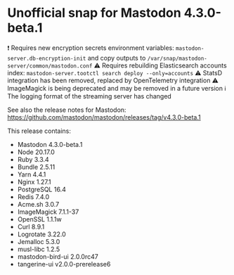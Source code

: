# Unofficial snap for Mastodon 4.3.0-beta.1

❗ Requires new encryption secrets environment variables: `mastodon-server.db-encryption-init` and copy outputs to `/var/snap/mastodon-server/common/mastodon.conf`
⚠️ Requires rebuilding Elasticsearch accounts index: `mastodon-server.tootctl search deploy --only=accounts`
⚠️ StatsD integration has been removed, replaced by OpenTelemetry integration
⚠️ ImageMagick is being deprecated and may be removed in a future version
ℹ️ The logging format of the streaming server has changed

See also the release notes for Mastodon: https://github.com/mastodon/mastodon/releases/tag/v4.3.0-beta.1

This release contains:

* Mastodon 4.3.0-beta.1
* Node 20.17.0
* Ruby 3.3.4
* Bundle 2.5.11
* Yarn 4.4.1
* Nginx 1.27.1
* PostgreSQL 16.4
* Redis 7.4.0
* Acme.sh 3.0.7
* ImageMagick 7.1.1-37
* OpenSSL 1.1.1w
* Curl 8.9.1
* Logrotate 3.22.0
* Jemalloc 5.3.0
* musl-libc 1.2.5
* mastodon-bird-ui 2.0.0rc47
* tangerine-ui v2.0.0-prerelease6
